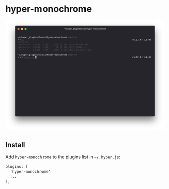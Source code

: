 # hyper-monochrome

![](screenshot.png)

## Install

Add `hyper-monochrome` to the plugins list in `~/.hyper.js`:

```
plugins: [
  'hyper-monochrome'
  ...
],
```
